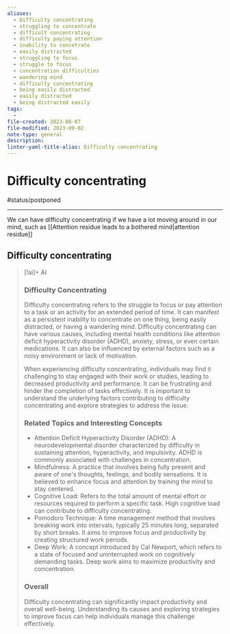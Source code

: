 ```yaml
---
aliases:
  - Difficulty concentrating
  - struggling to concentrate
  - difficult concentrating
  - difficulty paying attention
  - inability to concetrate
  - easily distracted
  - struggling to focus
  - struggle to focus
  - concentration difficulties
  - wandering mind
  - difficulty concentrating
  - being easily distracted
  - easily distracted
  - being distracted easily
tags:
  - 
file-created: 2023-08-07
file-modified: 2023-09-02
note-type: general
description: 
linter-yaml-title-alias: Difficulty concentrating
---
```


# Difficulty concentrating

#status/postponed

---

We can have difficulty concentrating if we have a lot moving around in our mind, such as [[Attention residue leads to a bothered mind|attention residue]]

## Difficulty concentrating

> [!ai]+ AI
> ### Difficulty Concentrating
>
> Difficulty concentrating refers to the struggle to focus or pay attention to a task or an activity for an extended period of time. It can manifest as a persistent inability to concentrate on one thing, being easily distracted, or having a wandering mind. Difficulty concentrating can have various causes, including mental health conditions like attention deficit hyperactivity disorder (ADHD), anxiety, stress, or even certain medications. It can also be influenced by external factors such as a noisy environment or lack of motivation.
>
> When experiencing difficulty concentrating, individuals may find it challenging to stay engaged with their work or studies, leading to decreased productivity and performance. It can be frustrating and hinder the completion of tasks effectively. It is important to understand the underlying factors contributing to difficulty concentrating and explore strategies to address the issue.
>
> ### Related Topics and Interesting Concepts
>
> - Attention Deficit Hyperactivity Disorder (ADHD): A neurodevelopmental disorder characterized by difficulty in sustaining attention, hyperactivity, and impulsivity. ADHD is commonly associated with challenges in concentration.
> - Mindfulness: A practice that involves being fully present and aware of one's thoughts, feelings, and bodily sensations. It is believed to enhance focus and attention by training the mind to stay centered.
> - Cognitive Load: Refers to the total amount of mental effort or resources required to perform a specific task. High cognitive load can contribute to difficulty concentrating.
> - Pomodoro Technique: A time management method that involves breaking work into intervals, typically 25 minutes long, separated by short breaks. It aims to improve focus and productivity by creating structured work periods.
> - Deep Work: A concept introduced by Cal Newport, which refers to a state of focused and uninterrupted work on cognitively demanding tasks. Deep work aims to maximize productivity and concentration.
>
> ### Overall
>
> Difficulty concentrating can significantly impact productivity and overall well-being. Understanding its causes and exploring strategies to improve focus can help individuals manage this challenge effectively.
